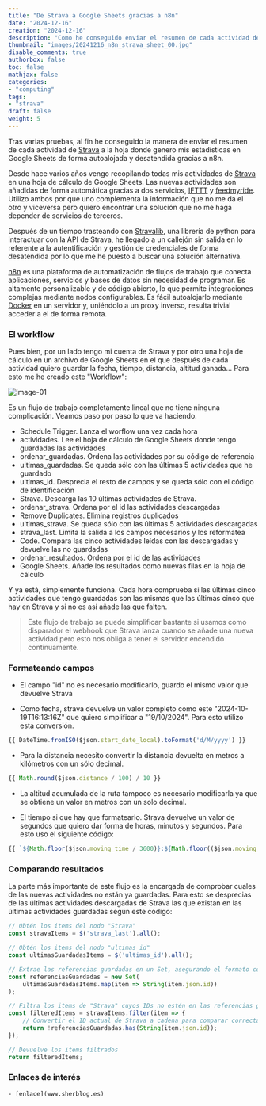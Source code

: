 ```yaml
---
title: "De Strava a Google Sheets gracias a n8n"
date: "2024-12-16"
creation: "2024-12-16"
description: "Como he conseguido enviar el resumen de cada actividad de Strava a una hoja de cálculo de Google Sheets mediante n8n."
thumbnail: "images/20241216_n8n_strava_sheet_00.jpg"
disable_comments: true
authorbox: false
toc: false
mathjax: false
categories:
- "computing"
tags:
- "strava"
draft: false
weight: 5
---
```

Tras varias pruebas, al fin he conseguido la manera de enviar el resumen de cada actividad de [Strava] a la hoja donde genero mis estadísticas en Google Sheets de forma autoalojada y desatendida gracias a n8n.
<!--more-->
Desde hace varios años vengo recopilando todas mis actividades de [Strava] en una hoja de cálculo de Google Sheets. Las nuevas actividades son añadidas de forma automática gracias a dos servicios, [IFTTT] y [feedmyride]. Utilizo ambos por que uno complementa la información que no me da el otro y viceversa pero quiero encontrar una solución que no me haga depender de servicios de terceros.

Después de un tiempo trasteando con [Stravalib], una librería de python para interactuar con la API de Strava, he llegado a un callejón sin salida en lo referente a la autentificación y gestión de credenciales de forma desatendida por lo que me he puesto a buscar una solución alternativa.

[n8n] es una plataforma de automatización de flujos de trabajo que conecta aplicaciones, servicios y bases de datos sin necesidad de programar. Es altamente personalizable y de código abierto, lo que permite integraciones complejas mediante nodos configurables. Es fácil autoalojarlo mediante [Docker] en un servidor y, uniéndolo a un proxy inverso, resulta trivial acceder a el de forma remota.

### El workflow
Pues bien, por un lado tengo mi cuenta de Strava y por otro una hoja de cálculo en un archivo de Google Sheets en el que después de cada actividad quiero guardar la fecha, tiempo, distancia, altitud ganada... Para esto me he creado este "Workflow":

![image-01]

Es un flujo de trabajo completamente lineal que no tiene ninguna complicación. Veamos paso por paso lo que va haciendo.

- Schedule Trigger. Lanza el worflow una vez cada hora
- actividades. Lee el hoja de cálculo de Google Sheets donde tengo guardadas las actividades
- ordenar_guardadas. Ordena las actividades por su código de referencia
- ultimas_guardadas. Se queda sólo con las últimas 5 actividades que he guardado
- ultimas_id. Desprecia el resto de campos y se queda sólo con el código de identificación
- Strava. Descarga las 10 últimas actividades de Strava.
- ordenar_strava. Ordena por el id las actividades descargadas
- Remove Duplicates. Elimina registros duplicados
- ultimas_strava. Se queda sólo con las últimas 5 actividades descargadas
- strava_last. Limita la salida a los campos necesarios y los reformatea
- Code. Compara las cinco actividades leídas con las descargadas y devuelve las no guardadas
- ordenar_resultados. Ordena por el id de las actividades
- Google Sheets. Añade los resultados como nuevas filas en la hoja de cálculo

Y ya está, simplemente funciona. Cada hora comprueba si las últimas cinco actividades que tengo guardadas son las mismas que las últimas cinco que hay en Strava y si no es así añade las que falten.

> Este flujo de trabajo se puede simplificar bastante si usamos como disparador el webhook que Strava lanza cuando se añade una nueva actividad pero esto nos obliga a tener el servidor encendido continuamente.

### Formateando campos
- El campo "id" no es necesario modificarlo, guardo el mismo valor que devuelve Strava

- Como fecha, strava devuelve un valor completo como este "2024-10-19T16:13:16Z" que quiero simplificar a "19/10/2024". Para esto utilizo esta conversión.
``` javascript
{{ DateTime.fromISO($json.start_date_local).toFormat('d/M/yyyy') }}
```

- Para la distancia necesito convertir la distancia devuelta en metros a kilómetros con un sólo decimal. 
``` javascript
{{ Math.round($json.distance / 100) / 10 }}
```

- La altitud acumulada de la ruta tampoco es necesario modificarla ya que se obtiene un valor en metros con un solo decimal.

- El tiempo si que hay que formatearlo. Strava devuelve un valor de segundos que quiero dar forma de horas, minutos y segundos. Para esto uso el siguiente código:
``` javascript
{{ `${Math.floor($json.moving_time / 3600)}:${Math.floor(($json.moving_time % 3600) / 60).toString().padStart(2, '0')}:${($json.moving_time % 60).toString().padStart(2, '0')}` }}
```
### Comparando resultados
La parte más importante de este flujo es la encargada de comprobar cuales de las nuevas actividades no están ya guardadas. Para esto se desprecias de las últimas actividades descargadas de Strava las que existan en las últimas actividades guardadas según este código:

``` javascript
// Obtén los items del nodo "Strava"
const stravaItems = $('strava_last').all();

// Obtén los items del nodo "ultimas_id"
const ultimasGuardadasItems = $('ultimas_id').all();

// Extrae las referencias guardadas en un Set, asegurando el formato como cadena
const referenciasGuardadas = new Set(
    ultimasGuardadasItems.map(item => String(item.json.id))
);

// Filtra los items de "Strava" cuyos IDs no estén en las referencias guardadas
const filteredItems = stravaItems.filter(item => {
    // Convertir el ID actual de Strava a cadena para comparar correctamente
    return !referenciasGuardadas.has(String(item.json.id));
});

// Devuelve los items filtrados
return filteredItems;
```

### Enlaces de interés
	- [enlace](www.sherblog.es)

[Docker]: https://www.docker.com
[feedmyride]: https://feedmyride.net
[IFTTT]: https://ifttt.com
[n8n]: https://n8n.io
[Strava]: https://www.strava.com/
[Stravalib]: https://github.com/stravalib/stravalib

[image-01]: /images/20241216_n8n_strava_sheet_01.jpg



